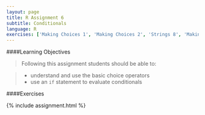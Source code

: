 ```yaml
---
layout: page
title: R Assignment 6
subtitle: Conditionals
language: R
exercises: ['Making Choices 1', 'Making Choices 2', 'Strings 8', 'Making Choices 3']
---
```


####Learning Objectives

> Following this assignment students should be able to:

> - understand and use the basic choice operators
> - use an `if` statement to evaluate conditionals

####Exercises

{% include assignment.html %}
